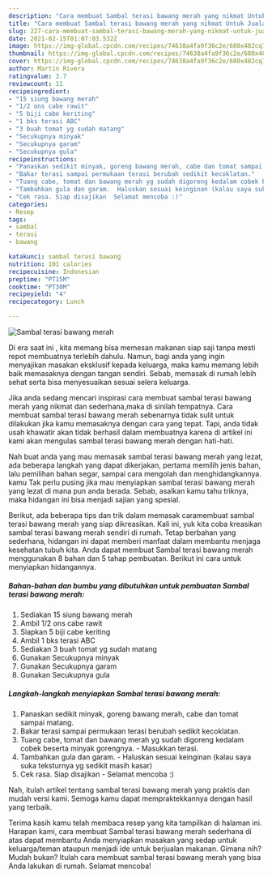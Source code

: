 ```yaml
---
description: "Cara membuat Sambal terasi bawang merah yang nikmat Untuk Jualan"
title: "Cara membuat Sambal terasi bawang merah yang nikmat Untuk Jualan"
slug: 227-cara-membuat-sambal-terasi-bawang-merah-yang-nikmat-untuk-jualan
date: 2021-02-15T01:07:03.532Z
image: https://img-global.cpcdn.com/recipes/74638a4fa9f36c2e/680x482cq70/sambal-terasi-bawang-merah-foto-resep-utama.jpg
thumbnail: https://img-global.cpcdn.com/recipes/74638a4fa9f36c2e/680x482cq70/sambal-terasi-bawang-merah-foto-resep-utama.jpg
cover: https://img-global.cpcdn.com/recipes/74638a4fa9f36c2e/680x482cq70/sambal-terasi-bawang-merah-foto-resep-utama.jpg
author: Martin Rivera
ratingvalue: 3.7
reviewcount: 11
recipeingredient:
- "15 siung bawang merah"
- "1/2 ons cabe rawit"
- "5 biji cabe keriting"
- "1 bks terasi ABC"
- "3 buah tomat yg sudah matang"
- "Secukupnya minyak"
- "Secukupnya garam"
- "Secukupnya gula"
recipeinstructions:
- "Panaskan sedikit minyak, goreng bawang merah, cabe dan tomat sampai matang."
- "Bakar terasi sampai permukaan terasi berubah sedikit kecoklatan."
- "Tuang cabe, tomat dan bawang merah yg sudah digoreng kedalam cobek beserta minyak gorengnya.  Masukkan terasi."
- "Tambahkan gula dan garam.  Haluskan sesuai keinginan (kalau saya suka teksturnya yg sedikit masih kasar)"
- "Cek rasa. Siap disajikan  Selamat mencoba :)"
categories:
- Resep
tags:
- sambal
- terasi
- bawang

katakunci: sambal terasi bawang 
nutrition: 101 calories
recipecuisine: Indonesian
preptime: "PT15M"
cooktime: "PT30M"
recipeyield: "4"
recipecategory: Lunch

---
```



![Sambal terasi bawang merah](https://img-global.cpcdn.com/recipes/74638a4fa9f36c2e/680x482cq70/sambal-terasi-bawang-merah-foto-resep-utama.jpg)

Di era  saat ini , kita memang bisa memesan makanan siap saji tanpa mesti repot membuatnya terlebih dahulu. Namun, bagi anda yang ingin menyajikan masakan eksklusif kepada keluarga, maka kamu memang lebih baik memasaknya dengan tangan sendiri. Sebab, memasak di rumah lebih sehat serta bisa menyesuaikan sesuai selera keluarga.

Jika anda sedang mencari inspirasi cara membuat sambal terasi bawang merah yang nikmat dan sederhana,maka di sinilah tempatnya. Cara membuat sambal terasi bawang merah  sebenarnya tidak sulit untuk dilakukan jika kamu memasaknya dengan cara yang tepat. Tapi, anda tidak usah khawatir akan tidak berhasil dalam membuatnya 
karena di artikel ini kami akan mengulas sambal terasi bawang merah dengan hati-hati.  



Nah buat anda yang mau memasak sambal terasi bawang merah yang lezat, ada beberapa langkah yang dapat dikerjakan, pertama memilih jenis bahan, lalu pemilihan bahan segar, sampai cara mengolah dan menghidangkannya. kamu Tak perlu pusing jika mau menyiapkan sambal terasi bawang merah yang lezat di mana pun anda berada. Sebab, asalkan kamu  tahu triknya, maka hidangan ini bisa menjadi sajian yang spesial.

Berikut, ada beberapa tips dan trik dalam memasak caramembuat sambal terasi bawang merah yang siap dikreasikan. Kali ini, yuk kita coba kreasikan sambal terasi bawang merah sendiri di rumah. Tetap berbahan yang sederhana, hidangan ini dapat memberi manfaat dalam membantu menjaga kesehatan tubuh kita. Anda dapat membuat Sambal terasi bawang merah menggunakan 8 bahan dan 5 tahap pembuatan. Berikut ini cara untuk menyiapkan hidangannya.

<!--inarticleads1-->

##### Bahan-bahan dan bumbu yang dibutuhkan untuk pembuatan Sambal terasi bawang merah:

1. Sediakan 15 siung bawang merah
1. Ambil 1/2 ons cabe rawit
1. Siapkan 5 biji cabe keriting
1. Ambil 1 bks terasi ABC
1. Sediakan 3 buah tomat yg sudah matang
1. Gunakan Secukupnya minyak
1. Gunakan Secukupnya garam
1. Gunakan Secukupnya gula




<!--inarticleads2-->

##### Langkah-langkah menyiapkan Sambal terasi bawang merah:

1. Panaskan sedikit minyak, goreng bawang merah, cabe dan tomat sampai matang.
1. Bakar terasi sampai permukaan terasi berubah sedikit kecoklatan.
1. Tuang cabe, tomat dan bawang merah yg sudah digoreng kedalam cobek beserta minyak gorengnya.  - Masukkan terasi.
1. Tambahkan gula dan garam.  - Haluskan sesuai keinginan (kalau saya suka teksturnya yg sedikit masih kasar)
1. Cek rasa. Siap disajikan  - Selamat mencoba :)




Nah, itulah artikel tentang  sambal terasi bawang merah  yang praktis dan mudah versi kami. Semoga kamu dapat mempraktekkannya dengan hasil yang terbaik. 

Terima kasih kamu telah membaca resep yang kita tampilkan di halaman ini. Harapan kami, cara membuat  Sambal terasi bawang merah sederhana di atas dapat membantu Anda menyiapkan masakan yang sedap untuk keluarga/teman ataupun menjadi ide untuk berjualan makanan. Gimana nih? Mudah bukan? Itulah cara membuat sambal terasi bawang merah yang bisa Anda lakukan di rumah. Selamat mencoba!

